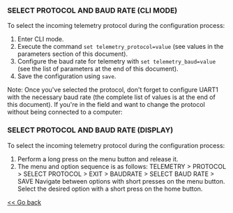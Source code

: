 ### SELECT PROTOCOL AND BAUD RATE (CLI MODE)

To select the incoming telemetry protocol during the configuration process:

1. Enter CLI mode.
2. Execute the command `set telemetry_protocol=value` (see values in the parameters section of this document).
3. Configure the baud rate for telemetry with `set telemetry_baud=value` (see the list of parameters at the end of this document).
4. Save the configuration using `save`.

Note: Once you've selected the protocol, don't forget to configure UART1 with the necessary baud rate (the complete list of values is at the end of this document). If you're in the field and want to change the protocol without being connected to a computer:

### SELECT PROTOCOL AND BAUD RATE (DISPLAY)

To select the incoming telemetry protocol during the configuration process:

1. Perform a long press on the menu button and release it.
2. The menu and option sequence is as follows:
   TELEMETRY > PROTOCOL > SELECT PROTOCOL > EXIT
            > BAUDRATE > SELECT BAUD RATE > SAVE
   Navigate between options with short presses on the menu button.
   Select the desired option with a short press on the home button.

[<< Go back](README.md)
